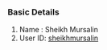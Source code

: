 ### Basic Details
1. Name : Sheikh Mursalin
2. User ID: [sheikhmursalin](https://github.com/sheikhmursalin)
